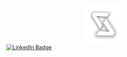 <div id="header" align="center">
  <img src="/logo.png" width="100" height="100" alt="logo"/>
</div>
<div id="badges">
  <a href="https://www.linkedin.com/in/stephen-huang-dev">
    <img src="https://img.shields.io/badge/LinkedIn-blue?style=for-the-badge&logo=linkedin&logoColor=white" alt="LinkedIn Badge"/>
  </a>
</div>
